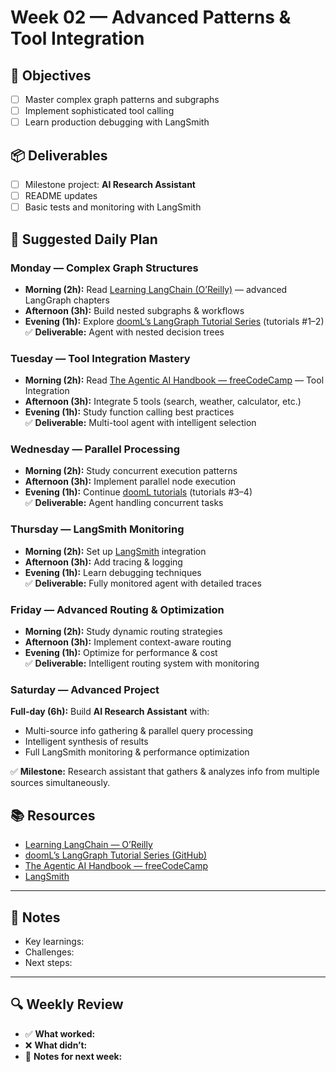 # Week 02 — Advanced Patterns & Tool Integration

## 🎯 Objectives
- [ ] Master complex graph patterns and subgraphs  
- [ ] Implement sophisticated tool calling  
- [ ] Learn production debugging with LangSmith  

## 📦 Deliverables
- [ ] Milestone project: **AI Research Assistant**  
- [ ] README updates  
- [ ] Basic tests and monitoring with LangSmith  

## 📆 Suggested Daily Plan

### Monday — Complex Graph Structures
- **Morning (2h):** Read [Learning LangChain (O’Reilly)](https://www.oreilly.com/library/view/learning-langchain/9781098167271/) — advanced LangGraph chapters  
- **Afternoon (3h):** Build nested subgraphs & workflows  
- **Evening (1h):** Explore [doomL’s LangGraph Tutorial Series](https://github.com/doomL/langchain-langgraph-tutorial) (tutorials #1–2)  
✅ **Deliverable:** Agent with nested decision trees  

### Tuesday — Tool Integration Mastery
- **Morning (2h):** Read [The Agentic AI Handbook — freeCodeCamp](https://www.freecodecamp.org/news/the-agentic-ai-handbook/) — Tool Integration  
- **Afternoon (3h):** Integrate 5 tools (search, weather, calculator, etc.)  
- **Evening (1h):** Study function calling best practices  
✅ **Deliverable:** Multi-tool agent with intelligent selection  

### Wednesday — Parallel Processing
- **Morning (2h):** Study concurrent execution patterns  
- **Afternoon (3h):** Implement parallel node execution  
- **Evening (1h):** Continue [doomL tutorials](https://github.com/doomL/langchain-langgraph-tutorial) (tutorials #3–4)  
✅ **Deliverable:** Agent handling concurrent tasks  

### Thursday — LangSmith Monitoring
- **Morning (2h):** Set up [LangSmith](https://smith.langchain.com/) integration  
- **Afternoon (3h):** Add tracing & logging  
- **Evening (1h):** Learn debugging techniques  
✅ **Deliverable:** Fully monitored agent with detailed traces  

### Friday — Advanced Routing & Optimization
- **Morning (2h):** Study dynamic routing strategies  
- **Afternoon (3h):** Implement context-aware routing  
- **Evening (1h):** Optimize for performance & cost  
✅ **Deliverable:** Intelligent routing system with monitoring  

### Saturday — Advanced Project
**Full-day (6h):** Build **AI Research Assistant** with:  
- Multi-source info gathering & parallel query processing  
- Intelligent synthesis of results  
- Full LangSmith monitoring & performance optimization  

✅ **Milestone:** Research assistant that gathers & analyzes info from multiple sources simultaneously.  

## 📚 Resources
- [Learning LangChain — O’Reilly](https://www.oreilly.com/library/view/learning-langchain/9781098167271/)  
- [doomL’s LangGraph Tutorial Series (GitHub)](https://github.com/doomL/langchain-langgraph-tutorial)  
- [The Agentic AI Handbook — freeCodeCamp](https://www.freecodecamp.org/news/the-agentic-ai-handbook/)  
- [LangSmith](https://smith.langchain.com/)  

---

## 📝 Notes
- Key learnings:  
- Challenges:  
- Next steps:  

---

## 🔍 Weekly Review
- ✅ **What worked:**  
- ❌ **What didn’t:**  
- 📝 **Notes for next week:**  
